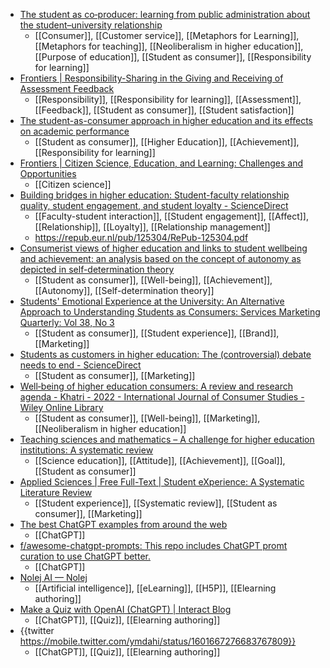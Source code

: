 - [The student as co‐producer: learning from public administration about the student–university relationship](https://www.tandfonline.com/doi/abs/10.1080/03075070802562857)
	- [[Consumer]], [[Customer service]], [[Metaphors for Learning]], [[Metaphors for teaching]], [[Neoliberalism in higher education]], [[Purpose of education]], [[Student as consumer]], [[Responsibility for learning]]
- [Frontiers | Responsibility-Sharing in the Giving and Receiving of Assessment Feedback](https://www.frontiersin.org/articles/10.3389/fpsyg.2017.01519/full)
	- [[Responsibility]], [[Responsibility for learning]], [[Assessment]], [[Feedback]], [[Student as consumer]], [[Student satisfaction]]
- [The student-as-consumer approach in higher education and its effects on academic performance](https://www.tandfonline.com/doi/full/10.1080/03075079.2015.1127908)
	- [[Student as consumer]], [[Higher Education]], [[Achievement]], [[Responsibility for learning]]
- [Frontiers | Citizen Science, Education, and Learning: Challenges and Opportunities](https://www.frontiersin.org/articles/10.3389/fsoc.2020.613814/full)
	- [[Citizen science]]
- [Building bridges in higher education: Student-faculty relationship quality, student engagement, and student loyalty - ScienceDirect](https://www.sciencedirect.com/science/article/abs/pii/S0883035519319068)
	- [[Faculty-student interaction]], [[Student engagement]], [[Affect]], [[Relationship]], [[Loyalty]], [[Relationship management]]
	- https://repub.eur.nl/pub/125304/RePub-125304.pdf
- [Consumerist views of higher education and links to student wellbeing and achievement: an analysis based on the concept of autonomy as depicted in self-determination theory](https://www.tandfonline.com/doi/full/10.1080/0309877X.2021.2011842)
	- [[Student as consumer]], [[Well-being]], [[Achievement]], [[Autonomy]], [[Self-determination theory]]
- [Students' Emotional Experience at the University: An Alternative Approach to Understanding Students as Consumers: Services Marketing Quarterly: Vol 38, No 3](https://www.tandfonline.com/doi/full/10.1080/15332969.2017.1325642)
	- [[Student as consumer]], [[Student experience]], [[Brand]], [[Marketing]]
- [Students as customers in higher education: The (controversial) debate needs to end - ScienceDirect](https://www.sciencedirect.com/science/article/abs/pii/S0969698917301303)
	- [[Student as consumer]], [[Marketing]]
- [Well‐being of higher education consumers: A review and research agenda - Khatri - 2022 - International Journal of Consumer Studies - Wiley Online Library](https://onlinelibrary.wiley.com/doi/abs/10.1111/ijcs.12783)
	- [[Student as consumer]], [[Well-being]], [[Marketing]], [[Neoliberalism in higher education]]
- [Teaching sciences and mathematics – A challenge for higher education institutions: A systematic review](https://bera-journals.onlinelibrary.wiley.com/doi/abs/10.1002/rev3.3259)
	- [[Science education]], [[Attitude]], [[Achievement]], [[Goal]], [[Student as consumer]]
- [Applied Sciences | Free Full-Text | Student eXperience: A Systematic Literature Review](https://www.mdpi.com/2076-3417/11/20/9543)
	- [[Student experience]], [[Systematic review]], [[Student as consumer]], [[Marketing]]
- [The best ChatGPT examples from around the web](https://www.learngpt.com/)
	- [[ChatGPT]]
- [f/awesome-chatgpt-prompts: This repo includes ChatGPT promt curation to use ChatGPT better.](https://github.com/f/awesome-chatgpt-prompts)
	- [[ChatGPT]]
- [Nolej AI — Nolej](https://nolej.io/nolej-ai)
	- [[Artificial intelligence]], [[eLearning]], [[H5P]], [[Elearning authoring]]
- [Make a Quiz with OpenAI (ChatGPT) | Interact Blog](https://www.tryinteract.com/blog/make-a-quiz-with-openai-chatgpt/)
	- [[ChatGPT]], [[Quiz]], [[Elearning authoring]]
- {{twitter https://mobile.twitter.com/ymdahi/status/1601667276683767809}}
	- [[ChatGPT]], [[Quiz]], [[Elearning authoring]]